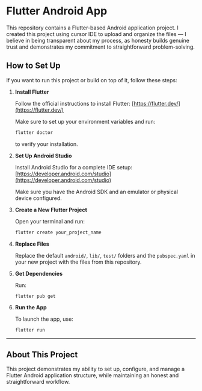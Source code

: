 # Flutter Android App

This repository contains a Flutter-based Android application project. I created this project using  cursor IDE to upload and organize the files — I believe in being transparent about my process, as honesty builds genuine trust and demonstrates my commitment to straightforward problem-solving.

## How to Set Up

If you want to run this project or build on top of it, follow these steps:

1. **Install Flutter**

   Follow the official instructions to install Flutter: [https://flutter.dev/](https://flutter.dev/)

   Make sure to set up your environment variables and run:

   ```bash
   flutter doctor
   ```

   to verify your installation.

2. **Set Up Android Studio**

   Install Android Studio for a complete IDE setup: [https://developer.android.com/studio](https://developer.android.com/studio)

   Make sure you have the Android SDK and an emulator or physical device configured.

3. **Create a New Flutter Project**

   Open your terminal and run:

   ```bash
   flutter create your_project_name
   ```

4. **Replace Files**

   Replace the default `android/`, `lib/`, `test/` folders and the `pubspec.yaml` in your new project with the files from this repository.

5. **Get Dependencies**

   Run:

   ```bash
   flutter pub get
   ```

6. **Run the App**

   To launch the app, use:

   ```bash
   flutter run
   ```

---

## About This Project

This project demonstrates my ability to set up, configure, and manage a Flutter Android application structure, while maintaining an honest and straightforward workflow.
